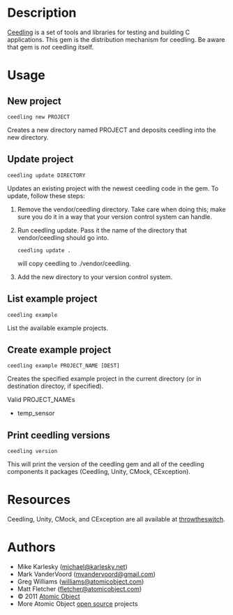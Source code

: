 Description
===========
[Ceedling](http://throwtheswitch.org/) is a set of tools and libraries for testing and building C applications. This gem is the distribution mechanism for ceedling. Be aware that gem is *not* ceedling itself.

Usage
=====

New project
-----------

    ceedling new PROJECT

Creates a new directory named PROJECT and deposits ceedling into the new directory.

Update project
--------------

    ceedling update DIRECTORY

Updates an existing project with the newest ceedling code in the gem. To update, follow these steps:

1. Remove the vendor/ceedling directory. Take care when doing this; make sure you do it in a way that your version control system can handle.
1. Run ceedling update. Pass it the name of the directory that vendor/ceedling should go into.

    `ceedling update .`

   will copy ceedling to ./vendor/ceedling.
1. Add the new directory to your version control system.

List example project
--------------------

    ceedling example

List the available example projects.

Create example project
----------------------

    ceedling example PROJECT_NAME [DEST]

Creates the specified example project in the current directory (or in destination directoy, if specified).

Valid PROJECT_NAMEs
* temp_sensor

Print ceedling versions
-----------------------

    ceedling version

This will print the version of the ceedling gem and all of the ceedling components it packages (Ceedling, Unity, CMock, CException).

Resources
=========
Ceedling, Unity, CMock, and CException are all available at [throwtheswitch](http://throwtheswitch.org/).

Authors
=======
* Mike Karlesky (michael@karlesky.net)
* Mark VanderVoord (mvandervoord@gmail.com)
* Greg Williams (williams@atomicobject.com)
* Matt Fletcher (fletcher@atomicobject.com)
* © 2011 [Atomic Object](http://www.atomicobject.com/)
* More Atomic Object [open source](http://www.atomicobject.com/pages/Software+Commons) projects
